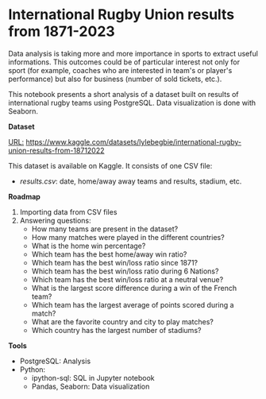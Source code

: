# International Rugby Union results from 1871-2023  

Data analysis is taking more and more importance in sports to extract useful informations. This outcomes could be of particular interest not only for sport (for example, coaches who are interested in team's or player's performance) but also for business (number of sold tickets, etc.).

This notebook presents a short analysis of a dataset built on results of international rugby teams using PostgreSQL. Data visualization is done with Seaborn.

**Dataset**

<u>URL:</u> https://www.kaggle.com/datasets/lylebegbie/international-rugby-union-results-from-18712022

This dataset is available on Kaggle. It consists of one CSV file:
 - *results.csv*: date, home/away away teams and results, stadium, etc.

**Roadmap**
1. Importing data from CSV files
2. Answering questions:
    - How many teams are present in the dataset?
    - How many matches were played in the different countries?
    - What is the home win percentage?
    - Which team has the best home/away win ratio?
    - Which team has the best win/loss ratio since 1871?
    - Which team has the best win/loss ratio during 6 Nations?
    - Which team has the best win/loss ratio at a neutral venue?
    - What is the largest score difference during a win of the French team?
    - Which team has the largest average of points scored during a match?
    - What are the favorite country and city to play matches?
    - Which country has the largest number of stadiums?

**Tools**
- PostgreSQL: Analysis
- Python: 
    - ipython-sql: SQL in Jupyter notebook
    - Pandas, Seaborn: Data visualization